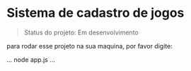 # Sistema de cadastro de jogos

>Status do projeto: Em desenvolvimento

para rodar esse projeto na sua maquina, por favor digite:

...
node app.js
...
